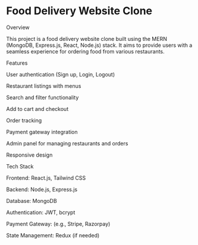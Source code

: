  # Food Delivery Website Clone

Overview

This project is a food delivery website clone built using the MERN (MongoDB, Express.js, React, Node.js) stack. It aims to provide users with a seamless experience for ordering food from various restaurants.

Features

User authentication (Sign up, Login, Logout)

Restaurant listings with menus

Search and filter functionality

Add to cart and checkout

Order tracking

Payment gateway integration

Admin panel for managing restaurants and orders

Responsive design

Tech Stack

Frontend: React.js, Tailwind CSS

Backend: Node.js, Express.js

Database: MongoDB

Authentication: JWT, bcrypt

Payment Gateway: (e.g., Stripe, Razorpay)

State Management: Redux (if needed)
